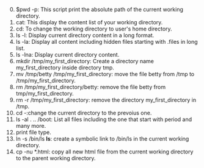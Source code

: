 0. $pwd -p: This script print the absolute path of the current working directory.
1. cat: This display the content list of your working directory.
2. cd: To change the working directory to user's home directory.
3. ls -l: Display current directory content in a long format.
4. ls -la: Display all content including hidden files starting with .files in long list.
5. ls -lna: Display current directory content.
6. mkdir /tmp/my_first_directory: Create a directory name my_first_directory inside directory tmp.
7. mv /tmp/betty /tmp/my_first_directory: move the file betty from /tmp to /tmp/my_first_directory.
8. rm /tmp/my_first_directory/betty: remove the file betty from tmp/my_first_directory.
9. rm -r /tmp/my_first_directory: remove the directory my_first_directory in /tmp.
10. cd -:change the current directory to the prevoius one.
11. ls -al . .. /boot: List all files including the one that start with period and many more.
12. print file type.
13. ln -s /bin/ls __ls__: create a symbolic link to /bin/ls in the current working directory.
14. cp -nu *.html: copy all new html file from the current working directory to the parent working directory.
